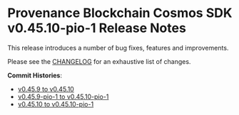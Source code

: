 # Provenance Blockchain Cosmos SDK v0.45.10-pio-1 Release Notes

This release introduces a number of bug fixes, features and improvements.

Please see the [CHANGELOG](https://github.com/provenance-io/cosmos-sdk/blob/release-pio/v0.45.x/CHANGELOG.md) for an exhaustive list of changes.

**Commit Histories**:

* [v0.45.9 to v0.45.10](https://github.com/provenance-io/cosmos-sdk/compare/v0.45.9...v0.45.10)
* [v0.45.9-pio-1 to v0.45.10-pio-1](https://github.com/provenance-io/cosmos-sdk/compare/v0.45.9-pio-1...v0.45.10-pio-1)
* [v0.45.10 to v0.45.10-pio-1](https://github.com/provenance-io/cosmos-sdk/compare/v0.45.10...v0.45.10-pio-1)
